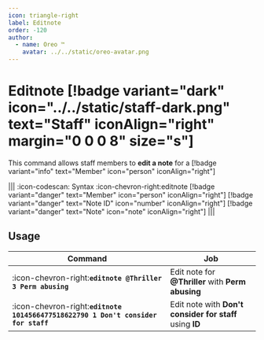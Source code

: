 ```yaml
---
icon: triangle-right
label: Editnote
order: -120
author:
  - name: Oreo ™
    avatar: ../../static/oreo-avatar.png
---
```


# Editnote [!badge variant="dark" icon="../../static/staff-dark.png" text="Staff" iconAlign="right" margin="0 0 0 8" size="s"]

This command allows staff members to **edit a note** for a [!badge variant="info" text="Member" icon="person" iconAlign="right"]

||| :icon-codescan: Syntax
:icon-chevron-right:editnote [!badge variant="danger" text="Member" icon="person" iconAlign="right"] [!badge variant="danger" text="Note ID" icon="number" iconAlign="right"] [!badge variant="danger" text="Note" icon="note" iconAlign="right"]
|||

## Usage

| Command                                                                           | Job                                                      |
| --------------------------------------------------------------------------------- | -------------------------------------------------------- |
| :icon-chevron-right:**`editnote @Thriller 3 Perm abusing`**                       | Edit note for **@Thriller** with **Perm abusing**        |
| :icon-chevron-right:**`editnote 1014566477518622790 1 Don't consider for staff`** | Edit note with **Don't consider for staff** using **ID** |
